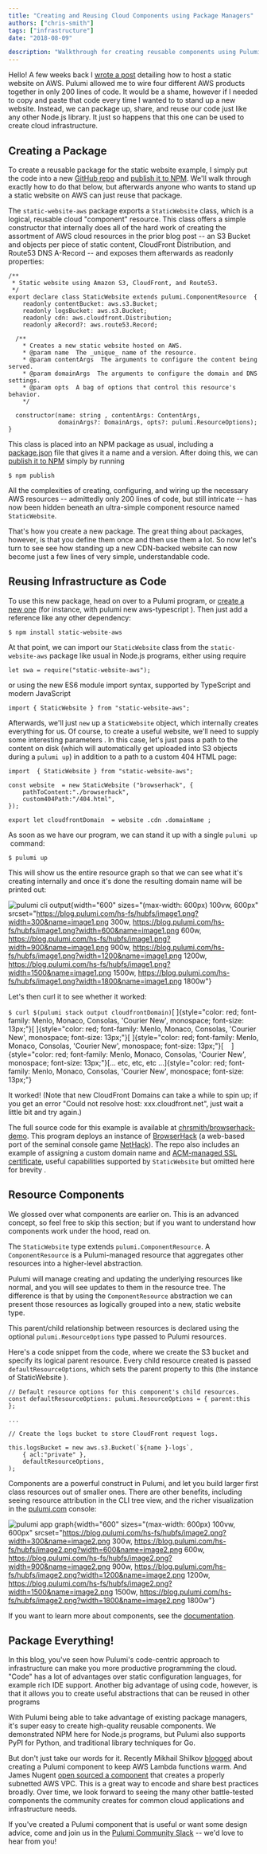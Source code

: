 ```yaml
---
title: "Creating and Reusing Cloud Components using Package Managers"
authors: ["chris-smith"]
tags: ["infrastructure"]
date: "2018-08-09"

description: "Walkthrough for creating reusable components using Pulumi and Package Managers."
---
```



Hello! A few weeks back I [wrote a
post](https://www.google.com/url?q=https://blog.pulumi.com/serving-a-static-website-on-aws-with-pulumi&sa=D&ust=1533859326035000) detailing
how to host a static website on AWS. Pulumi allowed me to wire four
different AWS products together in only 200 lines of code. It would be a
shame, however if I needed to copy and paste that code every time I
wanted to to stand up a new website. Instead, we can package up, share,
and reuse our code just like any other Node.js library. It just so
happens that this one can be used to create cloud infrastructure.

Creating a Package
-------------------------------------------

To create a reusable package for the static website example, I simply
put the code into a new [GitHub
repo](https://www.google.com/url?q=https://github.com/chrsmith/static-website-aws&sa=D&ust=1533859326036000) and
[publish it to
NPM](https://www.google.com/url?q=https://www.npmjs.com/package/static-website-aws&sa=D&ust=1533859326036000).
We'll walk through exactly how to do that below, but afterwards anyone
who wants to stand up a static website on AWS can just reuse that
package.

The `static-website-aws` package exports a `StaticWebsite` class, which
is a logical, reusable cloud "component" resource. This class offers a
simple constructor that internally does all of the hard work of creating
the assortment of AWS cloud resources in the prior blog post -- an S3
Bucket and objects per piece of static content, CloudFront Distribution,
and Route53 DNS A-Record -- and exposes them afterwards as readonly
properties:

    /**
     * Static website using Amazon S3, CloudFront, and Route53.
     */
    export declare class StaticWebsite extends pulumi.ComponentResource  {
        readonly contentBucket: aws.s3.Bucket;
        readonly logsBucket: aws.s3.Bucket;
        readonly cdn: aws.cloudfront.Distribution;
        readonly aRecord?: aws.route53.Record;

      /**
        * Creates a new static website hosted on AWS.
        * @param name  The _unique_ name of the resource.
        * @param contentArgs  The arguments to configure the content being served.
        * @param domainArgs  The arguments to configure the domain and DNS settings.
        * @param opts  A bag of options that control this resource's behavior.
        */

      constructor(name: string , contentArgs: ContentArgs,
                  domainArgs?: DomainArgs, opts?: pulumi.ResourceOptions);
    }

This class is placed into an NPM package as usual, including a
[package.json](https://github.com/chrsmith/static-website-aws/blob/master/package.json)
file that gives it a name and a version. After doing this, we can
[publish it to
NPM](https://docs.npmjs.com/getting-started/publishing-npm-packages)
simply by running

`$ npm publish`

All the complexities of creating, configuring, and wiring up the
necessary AWS resources -- admittedly only 200 lines of code, but still
intricate -- has now been hidden beneath an ultra-simple component
resource named `StaticWebsite`.

That's how you create a new package. The great thing about packages,
however, is that you define them once and then use them a lot. So now
let's turn to see see how standing up a new CDN-backed website can now
become just a few lines of very simple, understandable code.

Reusing Infrastructure as Code
--------------------------------------------------------------------

To use this new package, head on over to a Pulumi program, or [create a
new one](https://pulumi.io/quickstart/) (for instance, with pulumi new
aws-typescript ). Then just add a reference like any other dependency:

`$ npm install static-website-aws`

At that point, we can import our `StaticWebsite` class from the
`static-website-aws` package like usual in Node.js programs, either
using require

`let swa = require("static-website-aws");`

or using the new ES6 module import syntax, supported by TypeScript and
modern JavaScript

`import { StaticWebsite } from "static-website-aws";`

Afterwards, we'll just `new` up a `StaticWebsite` object, which
internally creates everything for us. Of course, to create a useful
website, we'll need to supply some interesting parameters . In this
case, let's just pass a path to the content on disk (which will
automatically get uploaded into S3 objects during a `pulumi up`) in
addition to a path to a custom 404 HTML page:

    import  { StaticWebsite } from "static-website-aws";

    const website  = new StaticWebsite ("browserhack", {
        pathToContent:"./browserhack",
        custom404Path:"/404.html",
    });

    export let cloudfrontDomain  = website .cdn .domainName ;

As soon as we have our program, we can stand it up with a single
`pulumi up`  command:

`$ pulumi up`

This will show us the entire resource graph so that we can see what it's
creating internally and once it's done the resulting domain name will be
printed out:

![pulumi cli
output](https://blog.pulumi.com/hs-fs/hubfs/image1.png?width=600&name=image1.png){width="600"
sizes="(max-width: 600px) 100vw, 600px"
srcset="https://blog.pulumi.com/hs-fs/hubfs/image1.png?width=300&name=image1.png 300w, https://blog.pulumi.com/hs-fs/hubfs/image1.png?width=600&name=image1.png 600w, https://blog.pulumi.com/hs-fs/hubfs/image1.png?width=900&name=image1.png 900w, https://blog.pulumi.com/hs-fs/hubfs/image1.png?width=1200&name=image1.png 1200w, https://blog.pulumi.com/hs-fs/hubfs/image1.png?width=1500&name=image1.png 1500w, https://blog.pulumi.com/hs-fs/hubfs/image1.png?width=1800&name=image1.png 1800w"}

Let's then curl it to see whether it worked:

`$ curl $(pulumi stack output cloudfrontDomain)`[<!doctype html>
]{style="color: red; font-family: Menlo, Monaco, Consolas, 'Courier New', monospace; font-size: 13px;"}[<!--
vim: set sw=2 ts=2 et : -->
]{style="color: red; font-family: Menlo, Monaco, Consolas, 'Courier New', monospace; font-size: 13px;"}[<html>
]{style="color: red; font-family: Menlo, Monaco, Consolas, 'Courier New', monospace; font-size: 13px;"}[ 
 <head>
]{style="color: red; font-family: Menlo, Monaco, Consolas, 'Courier New', monospace; font-size: 13px;"}[...
etc, etc, etc
...]{style="color: red; font-family: Menlo, Monaco, Consolas, 'Courier New', monospace; font-size: 13px;"}

It worked! (Note that new CloudFront Domains can take a while to spin
up; if you get an error "Could not resolve host: xxx.cloudfront.net",
just wait a little bit and try again.)

The full source code for this example is available at
[chrsmith/browserhack-demo](https://github.com/chrsmith/browserhack-demo).
This program deploys an instance of
[BrowserHack](http://coolwanglu.github.io/BrowserHack/) (a web-based
port of the seminal console game [NetHack](https://www.nethack.org/)).
The repo also includes an example of assigning a custom domain name and
[ACM-managed SSL
certificate](https://docs.aws.amazon.com/acm/latest/userguide/acm-overview.html),
useful capabilities supported by `StaticWebsite` but omitted here for
brevity .

Resource Components
----------------------------------------------

We glossed over what components are earlier on. This is an advanced
concept, so feel free to skip this section; but if you want to
understand how components work under the hood, read on.

The `StaticWebsite` type extends `pulumi.ComponentResource`. A
`ComponentResource` is a Pulumi-managed resource that aggregates other
resources into a higher-level abstraction.

Pulumi will manage creating and updating the underlying resources like
normal, and you will see updates to them in the resource tree. The
difference is that by using the `ComponentResource` abstraction we can
present those resources as logically grouped into a new, static website
type.

This parent/child relationship between resources is declared using the
optional `pulumi.ResourceOptions` type passed to Pulumi resources.

Here's a code snippet from the code, where we create the S3 bucket and
specify its logical parent resource. Every child resource created is
passed `defaultResourceOptions`, which sets the parent property to this
(the instance of StaticWebsite ).

    // Default resource options for this component's child resources.
    const defaultResourceOptions: pulumi.ResourceOptions = { parent:this };

    ...

    // Create the logs bucket to store CloudFront request logs.

    this.logsBucket = new aws.s3.Bucket(`${name }-logs`,
        { acl:"private" },
        defaultResourceOptions,
    );

Components are a powerful construct in Pulumi, and let you build larger
first class resources out of smaller ones. There are other benefits,
including seeing resource attribution in the CLI tree view, and the
richer visualization in the [pulumi.com](http://pulumi.com) console:

![pulumi app
graph](https://blog.pulumi.com/hs-fs/hubfs/image2.png?width=600&name=image2.png){width="600"
sizes="(max-width: 600px) 100vw, 600px"
srcset="https://blog.pulumi.com/hs-fs/hubfs/image2.png?width=300&name=image2.png 300w, https://blog.pulumi.com/hs-fs/hubfs/image2.png?width=600&name=image2.png 600w, https://blog.pulumi.com/hs-fs/hubfs/image2.png?width=900&name=image2.png 900w, https://blog.pulumi.com/hs-fs/hubfs/image2.png?width=1200&name=image2.png 1200w, https://blog.pulumi.com/hs-fs/hubfs/image2.png?width=1500&name=image2.png 1500w, https://blog.pulumi.com/hs-fs/hubfs/image2.png?width=1800&name=image2.png 1800w"}

If you want to learn more about components, see the
[documentation](https://pulumi.io/reference/pkg/nodejs/@pulumi/pulumi/index.html%23ComponentResource).

Package Everything!
----------------------------------------------

In this blog, you've seen how Pulumi's code-centric approach to
infrastructure can make you more productive programming the cloud.
"Code" has a lot of advantages over static configuration languages, for
example rich IDE support. Another big advantage of using code, however,
is that it allows you to create useful abstractions that can be reused
in other programs

With Pulumi being able to take advantage of existing package managers,
it's super easy to create high-quality reusable components. We
demonstrated NPM here for Node.js programs, but Pulumi also supports
PyPI for Python, and traditional library techniques for Go.

But don't just take our words for it. Recently Mikhail Shilkov
[blogged](https://mikhail.io/2018/08/aws-lambda-warmer-as-pulumi-component/)
about creating a Pulumi component to keep AWS Lambda functions warm. And
James Nugent [open sourced a
component](https://github.com/jen20/pulumi-aws-vpc) that creates a
properly subnetted AWS VPC. This is a great way to encode and share best
practices broadly. Over time, we look forward to seeing the many other
battle-tested components the community creates for common cloud
applications and infrastructure needs.

If you've created a Pulumi component that is useful or want some design
advice, come and join us in the [Pulumi Community
Slack](https://slack.pulumi.io/) -- we'd love to hear from you!

